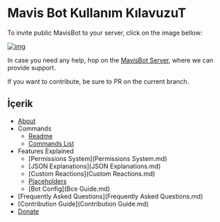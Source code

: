 # Mavis Bot Kullanım KılavuzuT

To invite public MavisBot to your server, click on the image bellow:

[![img][img]](https://bit.ly/3g9Nvym)

In case you need any help, hop on the [MavisBot Server][MavisBot Server], where we can provide support.

If you want to contribute, be sure to PR on the current branch.

## İçerik

- [About](about.md)
- Commands
    - [Readme](Readme.md)
    - [Commands List][cmd_list]
- Features Explained
    - [Permissions System](Permissions System.md)
    - [JSON Explanations](JSON Explanations.md)
    - [Custom Reactions](Custom Reactions.md)
    - [Placeholders](Placeholders.md)
    - [Bot Config](Bce Guide.md)
- [Frequently Asked Questions](Frequently Asked Questions.md)
- [Contribution Guide](Contribution Guide.md)
- [Donate](Donate.md)

[img]: https://cdn.discordapp.com/attachments/202743183774318593/210580315381563392/discord.png
[MavisBot Server]: https://discord.com/invite/kXkg3pY
[cmd_list]: https://mavisbot.github.io/komutlar

